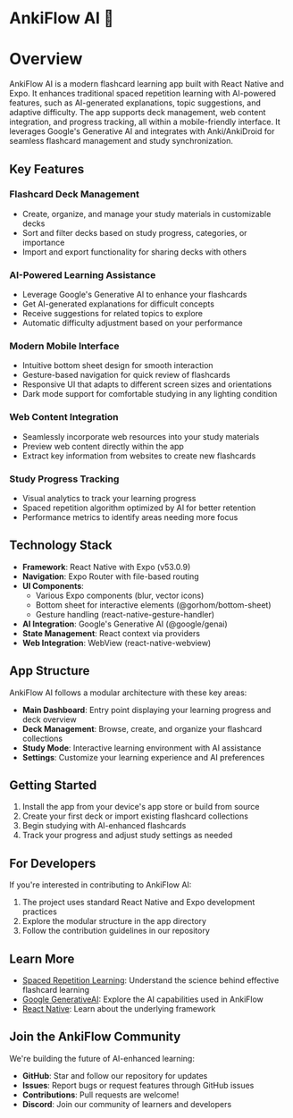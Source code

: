 # AnkiFlow AI 🧠

# Overview

AnkiFlow AI is a modern flashcard learning app built with React Native and Expo. It enhances traditional spaced repetition learning with AI-powered features, such as AI-generated explanations, topic suggestions, and adaptive difficulty. The app supports deck management, web content integration, and progress tracking, all within a mobile-friendly interface. It leverages Google's Generative AI and integrates with Anki/AnkiDroid for seamless flashcard management and study synchronization.

## Key Features

### Flashcard Deck Management
- Create, organize, and manage your study materials in customizable decks
- Sort and filter decks based on study progress, categories, or importance
- Import and export functionality for sharing decks with others

### AI-Powered Learning Assistance
- Leverage Google's Generative AI to enhance your flashcards
- Get AI-generated explanations for difficult concepts
- Receive suggestions for related topics to explore
- Automatic difficulty adjustment based on your performance

### Modern Mobile Interface
- Intuitive bottom sheet design for smooth interaction
- Gesture-based navigation for quick review of flashcards
- Responsive UI that adapts to different screen sizes and orientations
- Dark mode support for comfortable studying in any lighting condition

### Web Content Integration
- Seamlessly incorporate web resources into your study materials
- Preview web content directly within the app
- Extract key information from websites to create new flashcards

### Study Progress Tracking
- Visual analytics to track your learning progress
- Spaced repetition algorithm optimized by AI for better retention
- Performance metrics to identify areas needing more focus

## Technology Stack

- **Framework**: React Native with Expo (v53.0.9)
- **Navigation**: Expo Router with file-based routing
- **UI Components**:
   - Various Expo components (blur, vector icons)
   - Bottom sheet for interactive elements (@gorhom/bottom-sheet)
   - Gesture handling (react-native-gesture-handler)
- **AI Integration**: Google's Generative AI (@google/genai)
- **State Management**: React context via providers
- **Web Integration**: WebView (react-native-webview)

## App Structure

AnkiFlow AI follows a modular architecture with these key areas:

- **Main Dashboard**: Entry point displaying your learning progress and deck overview
- **Deck Management**: Browse, create, and organize your flashcard collections
- **Study Mode**: Interactive learning environment with AI assistance
- **Settings**: Customize your learning experience and AI preferences

## Getting Started

1. Install the app from your device's app store or build from source
2. Create your first deck or import existing flashcard collections
3. Begin studying with AI-enhanced flashcards
4. Track your progress and adjust study settings as needed

## For Developers

If you're interested in contributing to AnkiFlow AI:

1. The project uses standard React Native and Expo development practices
2. Explore the modular structure in the app directory
3. Follow the contribution guidelines in our repository

## Learn More

- [Spaced Repetition Learning](https://ncase.me/remember/): Understand the science behind effective flashcard learning
- [Google GenerativeAI](https://ai.google.dev/): Explore the AI capabilities used in AnkiFlow
- [React Native](https://reactnative.dev/): Learn about the underlying framework

## Join the AnkiFlow Community

We're building the future of AI-enhanced learning:

- **GitHub**: Star and follow our repository for updates
- **Issues**: Report bugs or request features through GitHub issues
- **Contributions**: Pull requests are welcome!
- **Discord**: Join our community of learners and developers
